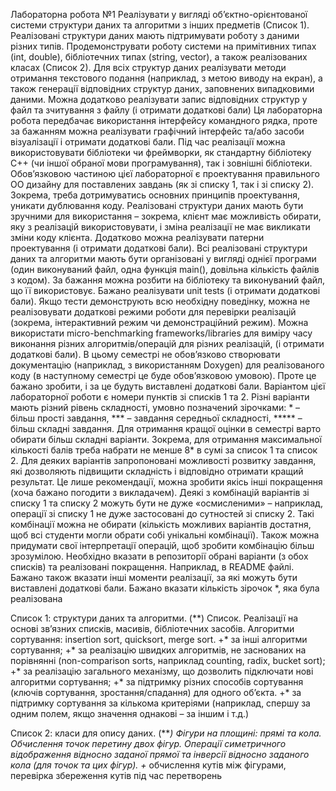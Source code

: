 Лабораторна робота №1
Реалізувати у вигляді об’єктно-орієнтованої системи структури даних та алгоритми з інших предметів (Список 1). Реалізовані структури даних мають підтримувати роботу з даними різних типів. Продемонструвати роботу системи на примітивних типах (int, double), бібліотечних типах (string, vector), а також реалізованих класах (Список 2). Для всіх структур даних реалізувати методи отримання текстового подання (наприклад, з метою виводу на екран), а також генерації відповідних структур даних, заповнених випадковими даними. Можна додатково реалізувати запис відповідних структур у файл та зчитування з файлу (і отримати додаткові бали)
Ця лабораторна робота передбачає використання інтерфейсу командного рядка, проте за бажанням можна реалізувати графічний інтерфейс та/або засоби візуалізації і отримати додаткові бали. 
Під час реалізації можна використовувати бібліотеки чи фреймворки, як стандартну бібліотеку С++ (чи іншої обраної мови програмування), так і зовнішні бібліотеки.
Обов’язковою частиною цієї лабораторної є проектування правильного ОО дизайну для поставлених завдань (як зі списку 1, так і зі списку 2). Зокрема, треба дотримуватись основних принципів проектування, уникати дублювання коду. Реалізовані структури даних мають бути зручними для використання – зокрема, клієнт має можливість обирати, яку з реалізацій використовувати, і зміна реалізації не має викликати зміни коду клієнта. Додатково можна реалізувати патерни проектування (і отримати додаткові бали).
Всі реалізовані структури даних та алгоритми мають бути організовані у вигляді однієї програми (один виконуваний файл, одна функція main(), довільна кількість файлів з кодом). За бажання можна розбити на бібліотеку та виконуваний файл, що її використовує. Бажано реалізувати unit tests (і отримати додаткові бали). Якщо тести демонструють всю необхідну поведінку, можна не реалізовувати додаткові режими роботи для перевірки реалізацій (зокрема, інтерактивний режим чи демонстраційний режим). Можна використати micro-benchmarking frameworks/libraries для виміру часу виконання різних алгоритмів/операцій для різних реалізацій, (і отримати додаткові бали). 
В цьому семестрі не обов’язково створювати документацію (наприклад, з використанням Doxygen) для реалізованого коду (в наступному семестрі це буде обов’язковою умовою). Проте це бажано зробити, і за це будуть виставлені додаткові бали.
Варіантом цієї лабораторної  роботи є номери пунктів зі списків 1 та 2. Різні варіанти мають різний рівень складності, умовно позначений зірочками: * – більш прості завдання, *** – завдання середньої складності, ***** – більш складні завдання. Для отримання кращої оцінки в семестрі варто обирати більш складні варіанти. Зокрема, для отримання максимальної кількості балів треба набрати не менше 8* в сумі за список 1 та список 2.
Для деяких варіантів запропоновані можливості розвитку завдання, які дозволяють підвищити складність і відповідно отримати кращий результат. Це лише рекомендації, можна зробити якісь інші покращення (хоча бажано погодити з викладачем). 
Деякі з комбінацій варіантів зі списку 1 та списку 2 можуть бути не дуже «осмисленими» – наприклад, операції зі списку 1 не дуже застосовані до сутностей зі списку 2. Такі комбінації можна не обирати (кількість можливих варіантів достатня, щоб всі студенти могли обрати собі унікальні комбінації). Також можна придумати свої інтерпретації операцій, щоб зробити комбінацію більш зрозумілою.
Необхідно вказати в репозиторії обрані варіанти (з обох списків) та реалізовані покращення. Наприклад, в README файлі. Бажано також вказати інші моменти реалізації, за які можуть бути виставлені додаткові бали. Бажано вказати кількість зірочок *, яка була реалізована

Список 1: структури даних та алгоритми.
(**) Список. Реалізації на основі зв’язних списків, масивів, бібліотечних засобів. Алгоритми сортування: insertion sort, quicksort, merge sort. 
+* за інші алгоритми сортування; 
+* за реалізацію швидких алгоритмів, не заснованих на порівнянні (non-comparison sorts, наприклад counting, radix, bucket sort); 
+* за реалізацію загального механізму, що дозволить підключати нові алгоритми сортування;
+* за підтримку різних способів сортування (ключів сортування, зростання/спадання)  для одного об’єкта.
+* за підтримку сортування за кількома критеріями (наприклад, спершу за одним полем, якщо значення однакові – за іншим і т.д.)

Список 2: класи для опису даних.
(***) Фігури на площині: прямі та кола. Обчислення точок перетину двох фігур. Операції симетричного відображення відносно заданої прямої та інверсії відносно заданого кола (для точок та цих фігур). 
+* обчислення кутів між фігурами, перевірка збереження кутів під час перетворень

